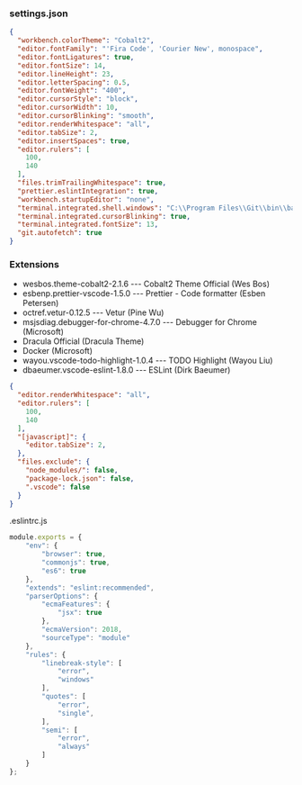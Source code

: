 ### settings.json

```json
{
  "workbench.colorTheme": "Cobalt2",
  "editor.fontFamily": "'Fira Code', 'Courier New', monospace",
  "editor.fontLigatures": true,
  "editor.fontSize": 14,
  "editor.lineHeight": 23,
  "editor.letterSpacing": 0.5,
  "editor.fontWeight": "400",
  "editor.cursorStyle": "block",
  "editor.cursorWidth": 10,
  "editor.cursorBlinking": "smooth",
  "editor.renderWhitespace": "all",
  "editor.tabSize": 2,
  "editor.insertSpaces": true,
  "editor.rulers": [
    100,
    140
  ],
  "files.trimTrailingWhitespace": true,
  "prettier.eslintIntegration": true,
  "workbench.startupEditor": "none",
  "terminal.integrated.shell.windows": "C:\\Program Files\\Git\\bin\\bash.exe",
  "terminal.integrated.cursorBlinking": true,
  "terminal.integrated.fontSize": 13,
  "git.autofetch": true
}
```

### Extensions

- wesbos.theme-cobalt2-2.1.6 --- Cobalt2 Theme Official (Wes Bos)
- esbenp.prettier-vscode-1.5.0 --- Prettier - Code formatter (Esben Petersen)
- octref.vetur-0.12.5 --- Vetur (Pine Wu)
- msjsdiag.debugger-for-chrome-4.7.0 --- Debugger for Chrome (Microsoft)
- Dracula Official (Dracula Theme)
- Docker (Microsoft)
- wayou.vscode-todo-highlight-1.0.4 --- TODO Highlight (Wayou Liu)
- dbaeumer.vscode-eslint-1.8.0 --- ESLint (Dirk Baeumer)


```json
{
  "editor.renderWhitespace": "all",
  "editor.rulers": [
    100,
    140
  ],
  "[javascript]": {
    "editor.tabSize": 2,
  },
  "files.exclude": {
    "node_modules/": false,
    "package-lock.json": false,
    ".vscode": false
  }
}
```

.eslintrc.js
```js
module.exports = {
    "env": {
        "browser": true,
        "commonjs": true,
        "es6": true
    },
    "extends": "eslint:recommended",
    "parserOptions": {
        "ecmaFeatures": {
            "jsx": true
        },
        "ecmaVersion": 2018,
        "sourceType": "module"
    },
    "rules": {
        "linebreak-style": [
            "error",
            "windows"
        ],
        "quotes": [
            "error",
            "single",
        ],
        "semi": [
            "error",
            "always"
        ]
    }
};
```
